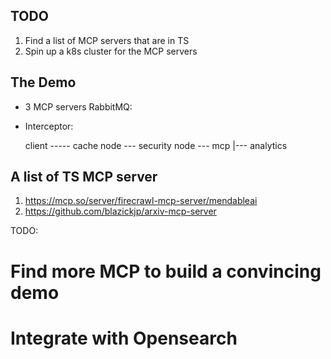 ## TODO
1. Find a list of MCP servers that are in TS
2. Spin up a k8s cluster for the MCP servers


## The Demo
- 3 MCP servers RabbitMQ: 
- Interceptor: 

   client ----- cache node --- security node --- mcp 
              |--- analytics 


## A list of TS MCP server
1. https://mcp.so/server/firecrawl-mcp-server/mendableai
2. https://github.com/blazickjp/arxiv-mcp-server

TODO:
# Find more MCP to build a convincing demo
# Integrate with Opensearch 